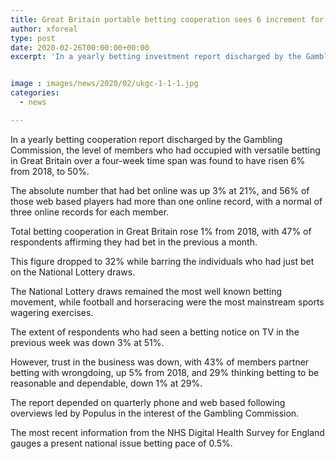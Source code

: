 ```yaml
---
title: Great Britain portable betting cooperation sees 6 increment for 2019 industry trust down
author: xforeal 
type: post
date: 2020-02-26T00:00:00+00:00
excerpt: 'In a yearly betting investment report discharged by the Gambling Commission, the level of members who had occupied with versatile betting in Great Britain over a four-week time span was found to have risen 6&amp;percnt; from 2018, to 50&amp;percnt; '


image : images/news/2020/02/ukgc-1-1-1.jpg
categories:
  - news

---
```

In a yearly betting cooperation report discharged by the Gambling Commission, the level of members who had occupied with versatile betting in Great Britain over a four-week time span was found to have risen 6&percnt; from 2018, to 50&percnt;. 

The absolute number that had bet online was up 3&percnt; at 21&percnt;, and 56&percnt; of those web based players had more than one online record, with a normal of three online records for each member. 

Total betting cooperation in Great Britain rose 1&percnt; from 2018, with 47&percnt; of respondents affirming they had bet in the previous a month. 

This figure dropped to 32&percnt; while barring the individuals who had just bet on the National Lottery draws. 

The National Lottery draws remained the most well known betting movement, while football and horseracing were the most mainstream sports wagering exercises. 

The extent of respondents who had seen a betting notice on TV in the previous week was down 3&percnt; at 51&percnt;. 

However, trust in the business was down, with 43&percnt; of members partner betting with wrongdoing, up 5&percnt; from 2018, and 29&percnt; thinking betting to be reasonable and dependable, down 1&percnt; at 29&percnt;. 

The report depended on quarterly phone and web based following overviews led by Populus in the interest of the Gambling Commission. 

The most recent information from the NHS Digital Health Survey for England gauges a present national issue betting pace of 0.5&percnt;.